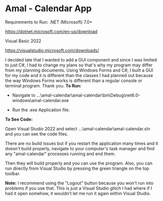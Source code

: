 # Amal - Calendar App 
Requirements to Run: .NET (Microsoft) 7.0+

https://dotnet.microsoft.com/en-us/download

Visual Basic 2022

https://visualstudio.microsoft.com/downloads/

I decided late that I wanted to add a GUI component and since I was limited to just C#, I had to change my plans so that's why my program may differ from my planning documents. Using Windows Forms and C#, I built a GUI for my code and it is different than the classes I had planned out because the way Windows Forms works is different than a regular console or terminal program. Thank you.
**To Run:**

- Navigate to ...\amal-calendar\amal-calendar\bin\Debug\net6.0-windows\amal-calendar.exe

- Run the .exe Application file.

**To See Code:**

Open Visual Studio 2022 and select  ...\amal-calendar\amal-calendar.sln and you can see the code files.

There are no build issues but if you restart the application many times and it doesn't build properly,
navigate to your computer's task manager and find any "amal-calendar" processes running and end them.

Then they will build properly and you can use the program.
Also, you can run directly from Visual Studio by pressing the green triangle on the top toolbar.

**Note:**
I recommend using the "Logout" button because you won't run into problems if you use that. This is just a Visual Studio glitch I had where if I had it open somehow, it wouldn't let me run it again within Visual Studio.
